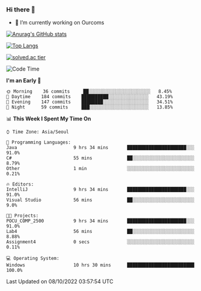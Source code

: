 ### Hi there 👋

- 🔭 I’m currently working on Ourcoms

<!--
**Rhange/Rhange** is a ✨ _special_ ✨ repository because its `README.md` (this file) appears on your GitHub profile.

Here are some ideas to get you started:

- 🌱 I’m currently learning ...
- 👯 I’m looking to collaborate on ...
- 🤔 I’m looking for help with ...
- 💬 Ask me about ...
- 📫 How to reach me: ...
- 😄 Pronouns: ...
- ⚡ Fun fact: ...
-->

[![Anurag's GitHub stats](https://github-readme-stats.vercel.app/api?username=rhange&show_icons=true&theme=gruvbox)](https://github.com/anuraghazra/github-readme-stats)

[![Top Langs](https://github-readme-stats.vercel.app/api/top-langs/?username=rhange&layout=compact&theme=gruvbox)](https://github.com/anuraghazra/github-readme-stats)

[![solved.ac tier](http://mazassumnida.wtf/api/generate_badge?boj=rhange0511)](https://solved.ac/rhange0511)

  <!--START_SECTION:waka-->
![Code Time](http://img.shields.io/badge/Code%20Time-572%20hrs-blue)

**I'm an Early 🐤** 

```text
🌞 Morning    36 commits     ██░░░░░░░░░░░░░░░░░░░░░░░   8.45% 
🌆 Daytime    184 commits    ██████████░░░░░░░░░░░░░░░   43.19% 
🌃 Evening    147 commits    ████████░░░░░░░░░░░░░░░░░   34.51% 
🌙 Night      59 commits     ███░░░░░░░░░░░░░░░░░░░░░░   13.85%

```


📊 **This Week I Spent My Time On** 

```text
⌚︎ Time Zone: Asia/Seoul

💬 Programming Languages: 
Java                     9 hrs 34 mins       ██████████████████████░░░   91.0% 
C#                       55 mins             ██░░░░░░░░░░░░░░░░░░░░░░░   8.79% 
Other                    1 min               ░░░░░░░░░░░░░░░░░░░░░░░░░   0.21%

🔥 Editors: 
IntelliJ                 9 hrs 34 mins       ██████████████████████░░░   91.0% 
Visual Studio            56 mins             ██░░░░░░░░░░░░░░░░░░░░░░░   9.0%

🐱‍💻 Projects: 
POCU_COMP_2500           9 hrs 34 mins       ██████████████████████░░░   91.0% 
Lab4                     56 mins             ██░░░░░░░░░░░░░░░░░░░░░░░   8.88% 
Assignment4              0 secs              ░░░░░░░░░░░░░░░░░░░░░░░░░   0.11%

💻 Operating System: 
Windows                  10 hrs 30 mins      █████████████████████████   100.0%

```


 Last Updated on 08/10/2022 03:57:54 UTC
<!--END_SECTION:waka-->
